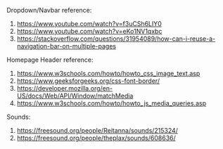 Dropdown/Navbar reference:
1) https://www.youtube.com/watch?v=f3uCSh6LIY0
2) https://www.youtube.com/watch?v=eKo1NV1qxbc
3) https://stackoverflow.com/questions/31954089/how-can-i-reuse-a-navigation-bar-on-multiple-pages

Homepage Header reference:
1) https://www.w3schools.com/howto/howto_css_image_text.asp
2) https://www.geeksforgeeks.org/css-font-border/
3) https://developer.mozilla.org/en-US/docs/Web/API/Window/matchMedia
4) https://www.w3schools.com/howto/howto_js_media_queries.asp

Sounds:
1) https://freesound.org/people/Reitanna/sounds/215324/
2) https://freesound.org/people/theplax/sounds/608636/
